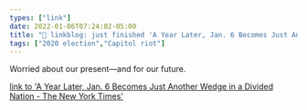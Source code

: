 ```yaml
---
types: ["link"]
date: 2022-01-06T07:24:02-05:00
title: "🔗 linkblog: just finished 'A Year Later, Jan. 6 Becomes Just Another Wedge in a Divided Nation - The New York Times'"
tags: ["2020 election","Capitol riot"]
---
```

Worried about our present—and for our future.
 
[link to 'A Year Later, Jan. 6 Becomes Just Another Wedge in a Divided Nation - The New York Times'](https://www.nytimes.com/2022/01/06/us/politics/jan-6-capitol-riot-aftermath.html)
